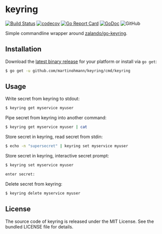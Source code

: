 # keyring

[![Build Status](https://github.com/martinohmann/keyring/workflows/build/badge.svg)](https://github.com/martinohmann/keyring/actions?query=workflow%3Abuild)
[![codecov](https://codecov.io/gh/martinohmann/keyring/branch/master/graph/badge.svg)](https://codecov.io/gh/martinohmann/keyring)
[![Go Report Card](https://goreportcard.com/badge/github.com/martinohmann/keyring)](https://goreportcard.com/report/github.com/martinohmann/keyring)
[![GoDoc](https://godoc.org/github.com/martinohmann/keyring?status.svg)](https://godoc.org/github.com/martinohmann/keyring)
![GitHub](https://img.shields.io/github/license/martinohmann/keyring?color=orange)

Simple commandline wrapper around [zalando/go-keyring](https://github.com/zalando/go-keyring).

## Installation

Download the [latest binary release](https://github.com/martinohmann/keyring/releases)
for your platform or install via `go get`:

```bash
$ go get -u github.com/martinohmann/keyring/cmd/keyring
```

## Usage

Write secret from keyring to stdout:

```bash
$ keyring get myservice myuser
```

Pipe secret from keyring into another command:

```bash
$ keyring get myservice myuser | cat
```

Store secret in keyring, read secret from stdin:

```bash
$ echo -n "supersecret" | keyring set myservice myuser
```

Store secret in keyring, interactive secret prompt:

```bash
$ keyring set myservice myuser

enter secret:
```

Delete secret from keyring:

```bash
$ keyring delete myservice myuser
```

## License

The source code of keyring is released under the MIT License. See the bundled
LICENSE file for details.
